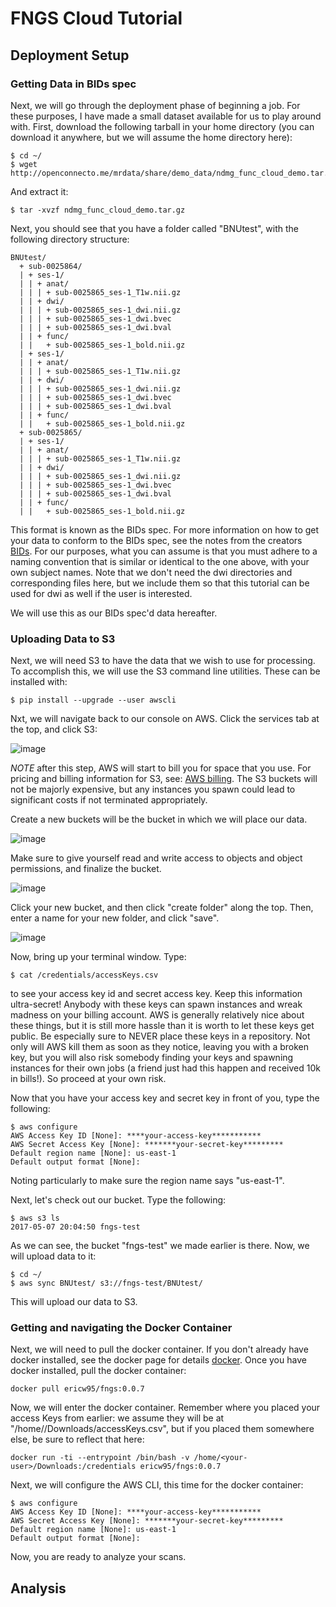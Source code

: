 # FNGS Cloud Tutorial

## Deployment Setup

### Getting Data in BIDs spec

Next, we will go through the deployment phase of beginning a job. For these purposes, I have made a small dataset available for us to play around with. First, download the following tarball in your home directory (you can download it anywhere, but we will assume the home directory here):

```
$ cd ~/
$ wget http://openconnecto.me/mrdata/share/demo_data/ndmg_func_cloud_demo.tar.gz
```

And extract it:

```
$ tar -xvzf ndmg_func_cloud_demo.tar.gz
```

Next, you should see that you have a folder called "BNUtest", with the following directory structure:

```
BNUtest/
  + sub-0025864/
  | + ses-1/
  | | + anat/
  | | | + sub-0025865_ses-1_T1w.nii.gz
  | | + dwi/
  | | | + sub-0025865_ses-1_dwi.nii.gz 
  | | | + sub-0025865_ses-1_dwi.bvec
  | | | + sub-0025865_ses-1_dwi.bval
  | | + func/
  | |   + sub-0025865_ses-1_bold.nii.gz
  | + ses-1/
  | | + anat/
  | | | + sub-0025865_ses-1_T1w.nii.gz
  | | + dwi/
  | | | + sub-0025865_ses-1_dwi.nii.gz 
  | | | + sub-0025865_ses-1_dwi.bvec
  | | | + sub-0025865_ses-1_dwi.bval
  | | + func/
  | |   + sub-0025865_ses-1_bold.nii.gz  
  + sub-0025865/
  | + ses-1/
  | | + anat/
  | | | + sub-0025865_ses-1_T1w.nii.gz
  | | + dwi/
  | | | + sub-0025865_ses-1_dwi.nii.gz 
  | | | + sub-0025865_ses-1_dwi.bvec
  | | | + sub-0025865_ses-1_dwi.bval
  | | + func/
  | |   + sub-0025865_ses-1_bold.nii.gz
```

This format is known as the BIDs spec. For more information on how to get your data to conform to the BIDs spec, see the notes from the creators [BIDs](http://bids.neuroimaging.io/). For our purposes, what you can assume is that you must adhere to a naming convention that is similar or identical to the one above, with your own subject names. Note that we don't need the dwi directories and corresponding files here, but we include them so that this tutorial can be used for dwi as well if the user is interested.

We will use this as our BIDs spec'd data hereafter.

### Uploading Data to S3

Next, we will need S3 to have the data that we wish to use for processing. To accomplish this, we will use the S3 command line utilities. These can be installed with:

```
$ pip install --upgrade --user awscli
```

Nxt, we will navigate back to our console on AWS. Click the services tab at the top, and click S3:

![image](https://cloud.githubusercontent.com/assets/8883547/25784605/3f9b78ca-333e-11e7-8378-54a99d73fa6a.png)

*NOTE* after this step, AWS will start to bill you for space that you use. For pricing and billing information for S3, see: [AWS billing](https://aws.amazon.com/documentation/account-billing/). The S3 buckets will not be majorly expensive, but any instances you spawn could lead to significant costs if not terminated appropriately.

Create a new buckets will be the bucket in which we will place our data. 

![image](https://cloud.githubusercontent.com/assets/8883547/25784613/6da97136-333e-11e7-8d5a-ffd148646330.png)

Make sure to give yourself read and write access to objects and object permissions, and finalize the bucket.

![image](https://cloud.githubusercontent.com/assets/8883547/25784645/d26c5bd8-333e-11e7-9545-ef704003f315.png)

Click your new bucket, and then click "create folder" along the top. Then, enter a name for your new folder, and click "save".

![image](https://cloud.githubusercontent.com/assets/8883547/25784657/07088dee-333f-11e7-8da2-635e8c17c56a.png)

Now, bring up your terminal window. Type:

```
$ cat /credentials/accessKeys.csv
```

to see your access key id and secret access key. Keep this information ultra-secret! Anybody with these keys can spawn instances and wreak madness on your billing account. AWS is generally relatively nice about these things, but it is still more hassle than it is worth to let these keys get public. Be especially sure to NEVER place these keys in a repository. Not only will AWS kill them as soon as they notice, leaving you with a broken key, but you will also risk somebody finding your keys and spawning instances for their own jobs (a friend just had this happen and received 10k in bills!). So proceed at your own risk. 

Now that you have your access key and secret key in front of you, type the following:

```
$ aws configure
AWS Access Key ID [None]: ****your-access-key***********
AWS Secret Access Key [None]: *******your-secret-key*********
Default region name [None]: us-east-1
Default output format [None]:
```

Noting particularly to make sure the region name says "us-east-1". 

Next, let's check out our bucket. Type the following:

```
$ aws s3 ls
2017-05-07 20:04:50 fngs-test
```

As we can see, the bucket "fngs-test" we made earlier is there. Now, we will upload data to it:

```
$ cd ~/
$ aws sync BNUtest/ s3://fngs-test/BNUtest/
```

This will upload our data to S3.

### Getting and navigating the Docker Container

Next, we will need to pull the docker container. If you don't already have docker installed, see the docker page for details [docker](https://docs.docker.com/engine/installation/). Once you have docker installed, pull the docker container:

```
docker pull ericw95/fngs:0.0.7
```

Now, we will enter the docker container. Remember where you placed your access Keys from earlier: we assume they will be at "/home/<your-user>/Downloads/accessKeys.csv", but if you placed them somewhere else, be sure to reflect that here:

```
docker run -ti --entrypoint /bin/bash -v /home/<your-user>/Downloads:/credentials ericw95/fngs:0.0.7
```

Next, we will configure the AWS CLI, this time for the docker container:

```
$ aws configure
AWS Access Key ID [None]: ****your-access-key***********
AWS Secret Access Key [None]: *******your-secret-key*********
Default region name [None]: us-east-1
Default output format [None]:
```

Now, you are ready to analyze your scans. 

## Analysis

